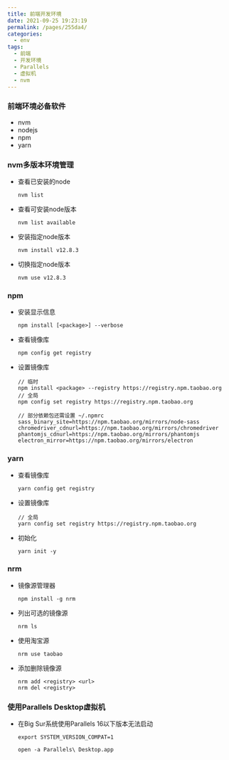 ```yaml
---
title: 前端开发环境
date: 2021-09-25 19:23:19
permalink: /pages/255da4/
categories:
  - env
tags:
  - 前端
  - 开发环境
  - Parallels
  - 虚拟机
  - nvm
---
```


### 前端环境必备软件
- nvm
- nodejs
- npm
- yarn

### nvm多版本环境管理
- 查看已安装的node
    ```
    nvm list
    ```
- 查看可安装node版本
    ```
    nvm list available
    ```
- 安装指定node版本
    ```
    nvm install v12.8.3
    ```
- 切换指定node版本
    ```
    nvm use v12.8.3
    ```

### npm
- 安装显示信息
    ```
    npm install [<package>] --verbose
    ```
- 查看镜像库
    ```
    npm config get registry
    ```
- 设置镜像库
    ```
    // 临时
    npm install <package> --registry https://registry.npm.taobao.org
    // 全局
    npm config set registry https://registry.npm.taobao.org
    
    // 部分依赖包还需设置 ~/.npmrc
    sass_binary_site=https://npm.taobao.org/mirrors/node-sass
    chromedriver_cdnurl=https://npm.taobao.org/mirrors/chromedriver
    phantomjs_cdnurl=https://npm.taobao.org/mirrors/phantomjs
    electron_mirror=https://npm.taobao.org/mirrors/electron
    ```
   
### yarn
- 查看镜像库
    ```
    yarn config get registry
    ```
- 设置镜像库
    ```
    // 全局
    yarn config set registry https://registry.npm.taobao.org
    ```
- 初始化
    ```
    yarn init -y
    ```
   
### nrm
- 镜像源管理器
    ```
    npm install -g nrm
    ```
- 列出可选的镜像源
    ```
    nrm ls
    ```
- 使用淘宝源
    ```
    nrm use taobao
    ```
- 添加删除镜像源
    ```
    nrm add <registry> <url>
    nrm del <registry>
    ```

### 使用Parallels Desktop虚拟机
- 在Big Sur系统使用Parallels 16以下版本无法启动
    ```
    export SYSTEM_VERSION_COMPAT=1
    
    open -a Parallels\ Desktop.app
    ```